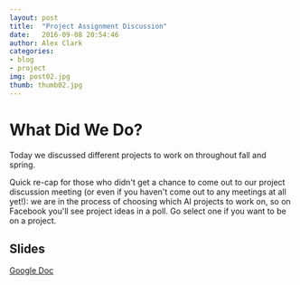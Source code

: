 ```yaml
---
layout: post
title:  "Project Assignment Discussion"
date:   2016-09-08 20:54:46
author: Alex Clark
categories: 
- blog
- project
img: post02.jpg
thumb: thumb02.jpg
---
```


# What Did We Do?

Today we discussed different projects to work on throughout fall and spring.

Quick re-cap for those who didn't get a chance to come out to our project discussion meeting (or even if you haven't come out to any meetings at all yet!): we are in the process of choosing which AI projects to work on, so on Facebook you'll see project ideas in a poll. Go select one if you want to be on a project.

## Slides

[Google Doc](https://docs.google.com/presentation/d/1ng7z4qZ4VCCH0ocNJnDpbsCG6msSCd3lCzy8QmS3qmo/pub?start=false&loop=false&delayms=5000&slide=id.p)

[hampden]: https://github.com/jekyll/jekyll